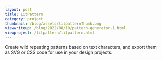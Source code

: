 ```yaml
---
layout: post
title: LitPattern
category: project
thumbnail: /blog/assets/litpatternThumb.png
viewwriteup: /blog/2022/08/18/pattern-generator-1.html
viewproject: /litpattern/litpattern.html
---
```


Create wild repeating patterns based on text characters, and export them as SVG or CSS code for use in your design projects.
